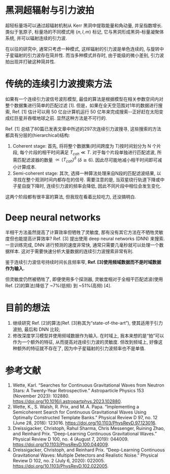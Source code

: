 # 黑洞超辐射与引力波拍
超轻标量场可以通过超辐射机制从 Kerr 黑洞中提取能量和角动量, 并呈指数增长. 类似于氢原子, 标量场的不同模式用 $\{n, l, m\}$ 标记, 它与黑洞形成黑洞–标量凝聚体系统, 并可以辐射连续的引力波.

在以往的研究中, 通常只考虑一种模式, 这样辐射的引力波是单色连续的, 与旋转中子星辐射的引力波存在简并性. 而当多种模式并存时, 由于能级的微小差别, 引力波拍出现并打破这种简并性.

# 传统的连续引力波搜索方法
如果有一个连续引力波信号波形模型, 最佳的算法是根据模型在相关参数空间内对整个数据集进行简单的匹配过滤 [1]. 但是，如果在全天空范围对1年的数据进行搜索, Ref. [1] 估计可以用 50 亿台计算机运行 50 亿年来完成搜索--正好赶在太阳变成红巨星并吞噬地球之前. 显然这种方法是不可行的.

Ref. [1] 总结了80篇已发表文章中所述的297次连续引力波搜寻, 这些搜索的方法都具有分层的(hierarchical)结构:
1. Coherent stage: 首先, 将将整个数据集(时间跨度为 T)按时间划分为 N 个片段, 每个片段的相干时间满足 $T_{coh} \ll T$. 对于每个片段单独进行匹配滤波, 所需匹配滤波器的数量 $\propto (T_{coh})^\delta$ ($\delta\gtrsim 6$). 因此尽可能地减小相干时间即可减小计算成本.
2. Semi-coherent stage: 其次, 选择一种算法处理来自N段的匹配滤波结果, 以寻找在整个观测时间内都存在的信号. 需要注意的是, 当双星绕行轨道下降或中子星自旋下降时, 连续引力波的频率会降低, 因此不同片段中相位会发生变化.

这两个阶段都有很丰富的算法, 但我现在看着比较吃力, 还没搞明白.

# Deep neural networks
半相干方法虽然提高了计算效率但牺牲了灵敏度, 那有没有其它方法在不牺牲灵敏度但也能提高计算效率? Ref. [3] 提出使用 deep neural networks (DNN) 来搜索. 一旦训练完成, DNN 进行预测的速度非常快, 通常只需要几毫秒就可以处理一个数据样本. 这对于需要快速分析大量数据的连续引力波搜索非常有利. 

鉴于连续引力波信号持续时间长且频率窄, **Ref. [3]使用频域数据而不是时域数据作为输入.**

但灵敏度仍然被牺牲了, 即便使用多个探测器, 灵敏度相对于全相干匹配滤波(使用Ref. [2]的算法)降低了 ~7%(低频) 到 ~51%(高频) [4].

# 目前的想法
1. 继续研究 Ref. [2]的算法(Ref. [3]称其为“state-of-the-art”), 使其适用于引力波拍, 最后和 DNN 比较;
2. 修改深度学习模型并使用频域数据作为输入. 在时域上, 我本来想的是“拍”可以作为一个额外的特征, 从而提高对连续引力波的灵敏度. 但改到频域上, 好像这种额外的特征就不存在了, 因为中子星辐射的引力波频率也不是单值.

# 参考文献
1. Wette, Karl. “Searches for Continuous Gravitational Waves from Neutron Stars: A Twenty-Year Retrospective.” Astroparticle Physics 153 (November 2023): 102880. https://doi.org/10.1016/j.astropartphys.2023.102880.
2. Wette, K., S. Walsh, R. Prix, and M. A. Papa. “Implementing a Semicoherent Search for Continuous Gravitational Waves Using Optimally Constructed Template Banks.” Physical Review D 97, no. 12 (June 28, 2018): 123016. https://doi.org/10.1103/PhysRevD.97.123016.
3. Dreissigacker, Christoph, Rahul Sharma, Chris Messenger, Ruining Zhao, and Reinhard Prix. “Deep-Learning Continuous Gravitational Waves.” Physical Review D 100, no. 4 (August 7, 2019): 044009. https://doi.org/10.1103/PhysRevD.100.044009.
4. Dreissigacker, Christoph, and Reinhard Prix. “Deep-Learning Continuous Gravitational Waves: Multiple Detectors and Realistic Noise.” Physical Review D 102, no. 2 (July 6, 2020): 022005. https://doi.org/10.1103/PhysRevD.102.022005.